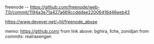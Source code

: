 
freenode -- https://github.com/freenode/web-7.0/commit/1194a3e71a427a669ccdddee22006416d46eeb43


https://www.devever.net/~hl/freenode_abuse

memo: https://github.com/
  from link above: bghira, fche, zonidjan
  from commits: realrasengan
